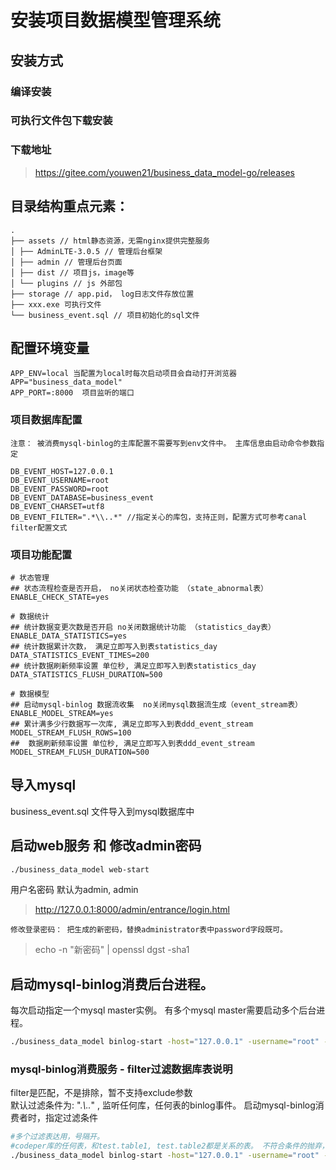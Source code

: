 # 安装项目数据模型管理系统

## 安装方式

### 编译安装

### 可执行文件包下载安装

### 下载地址

> https://gitee.com/youwen21/business_data_model-go/releases

## 目录结构重点元素：

```
.
├── assets // html静态资源，无需nginx提供完整服务
│ ├── AdminLTE-3.0.5 // 管理后台框架
│ ├── admin // 管理后台页面
│ ├── dist // 项目js，image等
│ └── plugins // js 外部包
├── storage // app.pid， log日志文件存放位置
├── xxx.exe 可执行文件
└── business_event.sql // 项目初始化的sql文件
```

## 配置环境变量

```
APP_ENV=local 当配置为local时每次启动项目会自动打开浏览器
APP="business_data_model"
APP_PORT=:8000  项目监听的端口
```

### 项目数据库配置

`注意： 被消费mysql-binlog的主库配置不需要写到env文件中。 主库信息由启动命令参数指定`

```
DB_EVENT_HOST=127.0.0.1
DB_EVENT_USERNAME=root
DB_EVENT_PASSWORD=root
DB_EVENT_DATABASE=business_event
DB_EVENT_CHARSET=utf8
DB_EVENT_FILTER=".*\\..*" //指定关心的库包，支持正则，配置方式可参考canal filter配置文式
```

### 项目功能配置

```
# 状态管理
## 状态流程检查是否开启， no关闭状态检查功能 （state_abnormal表）
ENABLE_CHECK_STATE=yes

# 数据统计
## 统计数据变更次数是否开启 no关闭数据统计功能 （statistics_day表）
ENABLE_DATA_STATISTICS=yes
## 统计数据累计次数， 满足立即写入到表statistics_day
DATA_STATISTICS_EVENT_TIMES=200
## 统计数据刷新频率设置 单位秒, 满足立即写入到表statistics_day
DATA_STATISTICS_FLUSH_DURATION=500

# 数据模型
## 启动mysql-binlog 数据流收集  no关闭mysql数据流生成（event_stream表）
ENABLE_MODEL_STREAM=yes
## 累计满多少行数据写一次库, 满足立即写入到表ddd_event_stream
MODEL_STREAM_FLUSH_ROWS=100
##  数据刷新频率设置 单位秒, 满足立即写入到表ddd_event_stream
MODEL_STREAM_FLUSH_DURATION=500
```

## 导入mysql

business_event.sql 文件导入到mysql数据库中

## 启动web服务 和 修改admin密码

```bash
./business_data_model web-start 
```

用户名密码 默认为admin, admin
> http://127.0.0.1:8000/admin/entrance/login.html

`修改登录密码： 把生成的新密码，替换administrator表中password字段既可。`
> echo -n "新密码" | openssl dgst -sha1

## 启动mysql-binlog消费后台进程。

每次启动指定一个mysql master实例。 有多个mysql master需要启动多个后台进程。

```bash
./business_data_model binlog-start -host="127.0.0.1" -username="root" -password="password"
```

### mysql-binlog消费服务 - filter过滤数据库表说明

filter是匹配，不是排除，暂不支持exclude参数   
默认过滤条件为: ".*\\..*" , 监听任何库，任何表的binlog事件。 启动mysql-binlog消费者时，指定过滤条件

```bash
#多个过滤表达用，号隔开。
#codeper库的任何表，和test.table1, test.table2都是关系的表。 不符合条件的抛弃，不写入ddd_event_stream表中。
./business_data_model binlog-start -host="127.0.0.1" -username="root" -password="password" -filter="codeper\\..*,test\\.table1,test\\.table2"
```
